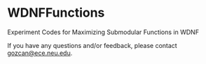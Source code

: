 # WDNFFunctions
Experiment Codes for Maximizing Submodular Functions in WDNF



If you have any questions and/or feedback, please contact gozcan@ece.neu.edu.
